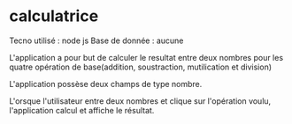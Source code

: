 # calculatrice 

Tecno utilisé : node js
Base de donnée : aucune


L'application a pour but de calculer le resultat entre deux nombres pour les quatre opération de base(addition, soustraction, mutilication et division)


L'application possèse deux champs de type nombre.

L'orsque l'utilisateur entre deux nombres et clique sur l'opération voulu, l'application calcul et affiche le résultat.






